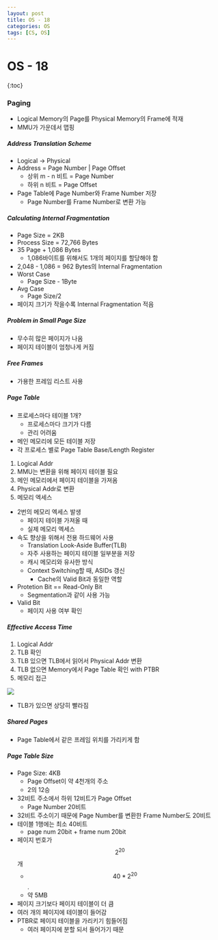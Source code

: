 ```yaml
---
layout: post
title: OS - 18
categories: OS
tags: [CS, OS]
---
```


# OS - 18

{:toc}

### Paging

- Logical Memory의 Page를 Physical Memory의 Frame에 적재
- MMU가 가운데서 맵핑

##### Address Translation Scheme

- Logical -> Physical
- Address = Page Number | Page Offset
  - 상위 m - n 비트 = Page Number
  - 하위 n 비트 = Page Offset
- Page Table에 Page Number와 Frame Number 저장
  - Page Number를 Frame Number로 변환 가능

##### Calculating Internal Fragmentation

- Page Size = 2KB
- Process Size = 72,766 Bytes
- 35 Page + 1,086 Bytes
  - 1,086바이트를 위해서도 1개의 페이지를 할당해야 함
- 2,048 - 1,086 = 962 Bytes의 Internal Fragmentation
- Worst Case
  - Page Size - 1Byte
- Avg Case
  - Page Size/2
- 페이지 크기가 작을수록 Internal Fragmentation 적음

##### Problem in Small Page Size

- 무수히 많은 페이지가 나옴
- 페이지 테이블이 엄청나게 커짐

##### Free Frames

- 가용한 프레임 리스트 사용

##### Page Table

- 프로세스마다 테이블 1개?
  - 프로세스마다 크기가 다름
  - 관리 어려움
- 메인 메모리에 모든 테이블 저장
- 각 프로세스 별로 Page Table Base/Length Register

1. Logical Addr
2. MMU는 변환을 위해 페이지 테이블 필요
3. 메인 메모리에서 페이지 테이블을 가져옴
4. Physical Addr로 변환
5. 메모리 엑세스

- 2번의 메모리 엑세스 발생
  - 페이지 테이블 가져올 때
  - 실제 메모리 엑세스
- 속도 향상을 위해서 전용 하드웨어 사용
  - Translation Look-Aside Buffer(TLB)
  - 자주 사용하는 페이지 테이블 일부분을 저장
  - 캐시 메모리와 유사한 방식
  - Context Switching할 때, ASIDs 갱신
    - Cache의 Valid Bit과 동일한 역할
- Protetion Bit == Read-Only Bit
  - Segmentation과 같이 사용 가능
- Valid Bit
  - 페이지 사용 여부 확인

##### Effective Access Time

1. Logical Addr
2. TLB 확인
3. TLB 있으면 TLB에서 읽어서 Physical Addr 변환
4. TLB 없으면 Memory에서 Page Table 확인 with PTBR
5. 메모리 접근

<img src="https://github.com/L-Hyun/L-Hyun.github.io/blob/main/assets/OS/18-1.png?raw=true" />

- TLB가 있으면 상당히 빨라짐

##### Shared Pages

- Page Table에서 같은 프레임 위치를 가리키게 함

##### Page Table Size

- Page Size: 4KB
  - Page Offset이 약 4천개의 주소
  - 2의 12승
- 32비트 주소에서 하위 12비트가 Page Offset
  - Page Number 20비트
- 32비트 주소이기 때문에 Page Number를 변환한 Frame Number도 20비트
- 테이블 1행에는 최소 40비트
  - page num 20bit + frame num 20bit
- 페이지 번호가 $$2^20$$개
  - $$40*2^20$$.
  - 약 5MB
- 페이지 크기보다 페이지 테이블이 더 큼
- 여러 개의 페이지에 테이블이 들어감
- PTBR로 페이지 테이블을 가리키기 힘들어짐
  - 여러 페이지에 분할 되서 들어가기 때문
